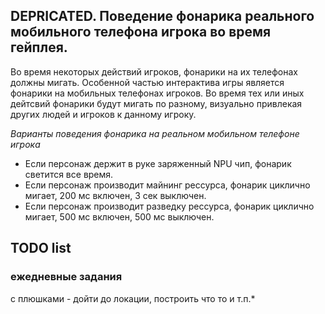 
## DEPRICATED. Поведение фонарика реального мобильного телефона игрока во время гейплея. 
Во время некоторых действий игроков, фонарики на их телефонах должны мигать.
Особенной частью интерактива игры является фонарики на мобильных телефонах игроков. Во время тех или иных дейтсвий фонарики будут мигать по разному, визуально привлекая других людей и игроков к данному игроку. 

 *Варианты поведения фонарика на реальном мобильном телефоне игрока*
 - Если персонаж держит в руке заряженный NPU чип, фонарик светится все время.
 - Если персонаж производит майнинг рессурса, фонарик циклично мигает, 200 мс включен, 3 сек выключен.
 - Если персонаж производит разведку рессурса, фонарик циклично мигает, 500 мс включен, 500 мс выключен.

## TODO list
### ежедневные задания
 с плюшками - дойти до локации, построить что то и т.п.*